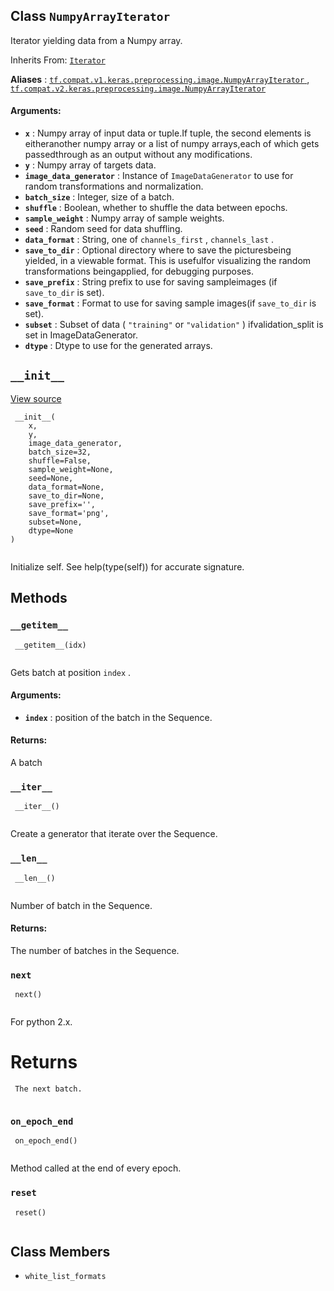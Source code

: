 

## Class  `NumpyArrayIterator` 
Iterator yielding data from a Numpy array.

Inherits From: [ `Iterator` ](https://tensorflow.google.cn/api_docs/python/tf/keras/preprocessing/image/Iterator)

**Aliases** : [ `tf.compat.v1.keras.preprocessing.image.NumpyArrayIterator` ](/api_docs/python/tf/keras/preprocessing/image/NumpyArrayIterator), [ `tf.compat.v2.keras.preprocessing.image.NumpyArrayIterator` ](/api_docs/python/tf/keras/preprocessing/image/NumpyArrayIterator)

#### Arguments:
- **`x`** : Numpy array of input data or tuple.If tuple, the second elements is eitheranother numpy array or a list of numpy arrays,each of which gets passedthrough as an output without any modifications.
- **`y`** : Numpy array of targets data.
- **`image_data_generator`** : Instance of  `ImageDataGenerator` to use for random transformations and normalization.
- **`batch_size`** : Integer, size of a batch.
- **`shuffle`** : Boolean, whether to shuffle the data between epochs.
- **`sample_weight`** : Numpy array of sample weights.
- **`seed`** : Random seed for data shuffling.
- **`data_format`** : String, one of  `channels_first` ,  `channels_last` .
- **`save_to_dir`** : Optional directory where to save the picturesbeing yielded, in a viewable format. This is usefulfor visualizing the random transformations beingapplied, for debugging purposes.
- **`save_prefix`** : String prefix to use for saving sampleimages (if  `save_to_dir`  is set).
- **`save_format`** : Format to use for saving sample images(if  `save_to_dir`  is set).
- **`subset`** : Subset of data ( `"training"`  or  `"validation"` ) ifvalidation_split is set in ImageDataGenerator.
- **`dtype`** : Dtype to use for the generated arrays.


##  `__init__` 
[View source](https://github.com/tensorflow/tensorflow/blob/r2.0/tensorflow/python/keras/preprocessing/image.py#L261-L291)

```
 __init__(
    x,
    y,
    image_data_generator,
    batch_size=32,
    shuffle=False,
    sample_weight=None,
    seed=None,
    data_format=None,
    save_to_dir=None,
    save_prefix='',
    save_format='png',
    subset=None,
    dtype=None
)
 
```

Initialize self.  See help(type(self)) for accurate signature.

## Methods


###  `__getitem__` 


```
 __getitem__(idx)
 
```

Gets batch at position  `index` .

#### Arguments:
- **`index`** : position of the batch in the Sequence.


#### Returns:
A batch

###  `__iter__` 


```
 __iter__()
 
```

Create a generator that iterate over the Sequence.

###  `__len__` 


```
 __len__()
 
```

Number of batch in the Sequence.

#### Returns:
The number of batches in the Sequence.

###  `next` 


```
 next()
 
```

For python 2.x.

# Returns


```
 The next batch.
 
```

###  `on_epoch_end` 


```
 on_epoch_end()
 
```

Method called at the end of every epoch.

###  `reset` 


```
 reset()
 
```

## Class Members
-  `white_list_formats`  []()
